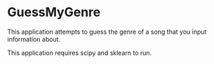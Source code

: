 # GuessMyGenre
This application attempts to guess the genre of a song that you input information about.

This application requires scipy and sklearn to run.
